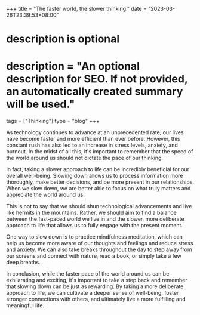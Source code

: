 +++
title = "The faster world, the slower thinking."
date = "2023-03-26T23:39:53+08:00"

#
# description is optional
#
# description = "An optional description for SEO. If not provided, an automatically created summary will be used."

tags = ["Thinking"]
type = "blog"
+++

As technology continues to advance at an unprecedented rate, our lives have become faster and more efficient than ever before. However, this constant rush has also led to an increase in stress levels, anxiety, and burnout. In the midst of all this, it's important to remember that the speed of the world around us should not dictate the pace of our thinking.

In fact, taking a slower approach to life can be incredibly beneficial for our overall well-being. Slowing down allows us to process information more thoroughly, make better decisions, and be more present in our relationships. When we slow down, we are better able to focus on what truly matters and appreciate the world around us.

This is not to say that we should shun technological advancements and live like hermits in the mountains. Rather, we should aim to find a balance between the fast-paced world we live in and the slower, more deliberate approach to life that allows us to fully engage with the present moment.

One way to slow down is to practice mindfulness meditation, which can help us become more aware of our thoughts and feelings and reduce stress and anxiety. We can also take breaks throughout the day to step away from our screens and connect with nature, read a book, or simply take a few deep breaths.

In conclusion, while the faster pace of the world around us can be exhilarating and exciting, it's important to take a step back and remember that slowing down can be just as rewarding. By taking a more deliberate approach to life, we can cultivate a deeper sense of well-being, foster stronger connections with others, and ultimately live a more fulfilling and meaningful life.
